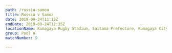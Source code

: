 ```yaml
---
path: /russia-samoa
title: Russia v Samoa
date: 2019-09-24T11:15Z
endDate: 2019-09-24T12:35Z
locationName: Kumagaya Rugby Stadium, Saitama Prefecture, Kumagaya City
group: Pool A
matchNumber: 9

---
```

